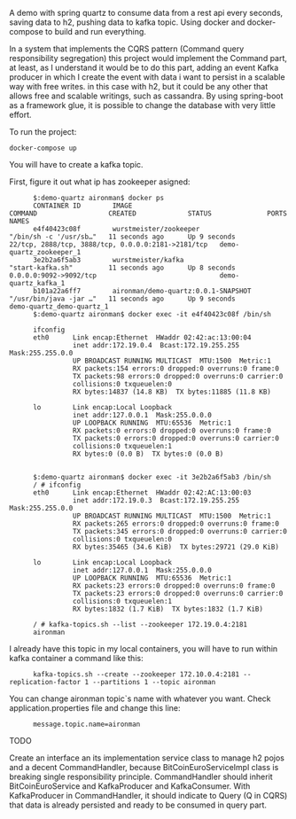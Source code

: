 A demo with spring quartz to consume data from a rest api every seconds, saving data to h2, pushing data to kafka topic. Using docker and docker-compose to build and run everything. 

In a system that implements the CQRS pattern (Command query responsibility segregation) this project would implement the Command part, at least, as I understand it would be to do this part, adding an event Kafka producer in which I create the event with data i want to persist in a scalable way with free writes. in this case with h2, but it could be any other that allows free and scalable writings, such as cassandra. By using spring-boot as a framework glue, it is possible to change the database with very little effort.

To run the project:

    docker-compose up

You will have to create a kafka topic.

First, figure it out what ip has zookeeper asigned:

          $:demo-quartz aironman$ docker ps
          CONTAINER ID        IMAGE                                 COMMAND                  CREATED             STATUS              PORTS                                                NAMES
          e4f40423c08f        wurstmeister/zookeeper                "/bin/sh -c '/usr/sb…"   11 seconds ago      Up 9 seconds        22/tcp, 2888/tcp, 3888/tcp, 0.0.0.0:2181->2181/tcp   demo-quartz_zookeeper_1
          3e2b2a6f5ab3        wurstmeister/kafka                    "start-kafka.sh"         11 seconds ago      Up 8 seconds        0.0.0.0:9092->9092/tcp                               demo-quartz_kafka_1
          b101a22a6ff7        aironman/demo-quartz:0.0.1-SNAPSHOT   "/usr/bin/java -jar …"   11 seconds ago      Up 9 seconds                                                             demo-quartz_demo-quartz_1
          $:demo-quartz aironman$ docker exec -it e4f40423c08f /bin/sh

          ifconfig
          eth0      Link encap:Ethernet  HWaddr 02:42:ac:13:00:04  
                    inet addr:172.19.0.4  Bcast:172.19.255.255  Mask:255.255.0.0
                    UP BROADCAST RUNNING MULTICAST  MTU:1500  Metric:1
                    RX packets:154 errors:0 dropped:0 overruns:0 frame:0
                    TX packets:98 errors:0 dropped:0 overruns:0 carrier:0
                    collisions:0 txqueuelen:0 
                    RX bytes:14837 (14.8 KB)  TX bytes:11885 (11.8 KB)

          lo        Link encap:Local Loopback  
                    inet addr:127.0.0.1  Mask:255.0.0.0
                    UP LOOPBACK RUNNING  MTU:65536  Metric:1
                    RX packets:0 errors:0 dropped:0 overruns:0 frame:0
                    TX packets:0 errors:0 dropped:0 overruns:0 carrier:0
                    collisions:0 txqueuelen:1 
                    RX bytes:0 (0.0 B)  TX bytes:0 (0.0 B)


          $:demo-quartz aironman$ docker exec -it 3e2b2a6f5ab3 /bin/sh
          / # ifconfig
          eth0      Link encap:Ethernet  HWaddr 02:42:AC:13:00:03  
                    inet addr:172.19.0.3  Bcast:172.19.255.255  Mask:255.255.0.0
                    UP BROADCAST RUNNING MULTICAST  MTU:1500  Metric:1
                    RX packets:265 errors:0 dropped:0 overruns:0 frame:0
                    TX packets:345 errors:0 dropped:0 overruns:0 carrier:0
                    collisions:0 txqueuelen:0 
                    RX bytes:35465 (34.6 KiB)  TX bytes:29721 (29.0 KiB)

          lo        Link encap:Local Loopback  
                    inet addr:127.0.0.1  Mask:255.0.0.0
                    UP LOOPBACK RUNNING  MTU:65536  Metric:1
                    RX packets:23 errors:0 dropped:0 overruns:0 frame:0
                    TX packets:23 errors:0 dropped:0 overruns:0 carrier:0
                    collisions:0 txqueuelen:1 
                    RX bytes:1832 (1.7 KiB)  TX bytes:1832 (1.7 KiB)

          / # kafka-topics.sh --list --zookeeper 172.19.0.4:2181
          aironman

I already have this topic in my local containers, you will have to run within kafka container a command like this:

          kafka-topics.sh --create --zookeeper 172.10.0.4:2181 --replication-factor 1 --partitions 1 --topic aironman

You can change aironman topic`s name with whatever you want. 
Check application.properties file and change this line:

          message.topic.name=aironman

TODO

Create an interface an its implementation service class to manage h2 pojos and a decent CommandHandler, because BitCoinEuroServiceImpl class is breaking single responsibility principle. CommandHandler should inherit BitCoinEuroService and KafkaProducer and KafkaConsumer. With KafkaProducer in CommandHandler, it should indicate to Query (Q in CQRS) that data is already persisted and ready to be consumed in query part.
